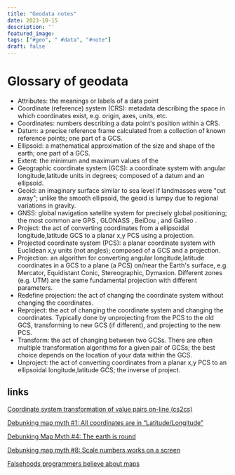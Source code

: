 ```yaml
---
title: "Geodata notes"
date: 2023-10-15
description: ''
featured_image: 
tags: ["#geo", " #data", "#note"]
draft: false
---
```


# Glossary of geodata

* Attributes: the meanings or labels of a data point
* Coordinate (reference) system (CRS): metadata describing the space in which coordinates exist, e.g. origin, axes, units, etc.
* Coordinates: numbers describing a data point's position within a CRS.
* Datum: a precise reference frame calculated from a collection of known reference points; one part of a GCS.
* Ellipsoid: a mathematical approximation of the size and shape of the earth; one part of a GCS.
* Extent: the minimum and maximum values of the 
* Geographic coordinate system (GCS): a coordinate system with angular longitude,latitude units in degrees; composed of a datum and an ellipsoid.
* Geoid: an imaginary surface similar to sea level if landmasses were "cut away"; unlike the smooth ellipsoid, the geoid is lumpy due to regional variations in gravity.
* GNSS: global navigation satellite system for precisely global positioning; the most common are GPS , GLONASS , BeiDou , and Galileo .
* Project: the act of converting coordinates from a ellipsoidal longitude,latitude GCS to a planar x,y PCS using a projection.
* Projected coordinate system (PCS): a planar coordinate system with Euclidean x,y units (not angles); composed of a GCS and a projection.
* Projection: an algorithm for converting angular longitude,latitude coordinates in a GCS to a plane (a PCS) on/near the Earth's surface, e.g. Mercator, Equidistant Conic, Stereographic, Dymaxion. Different zones (e.g. UTM) are the same fundamental projection with different parameters.
* Redefine projection: the act of changing the coordinate system without changing the coordinates.
* Reproject: the act of changing the coordinate system and changing the coordinates. Typically done by unprojecting from the PCS to the old GCS, transforming to new GCS (if different), and projecting to the new PCS.
* Transform: the act of changing between two GCSs. There are often multiple transformation algorithms for a given pair of GCSs; the best choice depends on the location of your data within the GCS.
* Unproject: the act of converting coordinates from a planar x,y PCS to an ellipsoidal longitude,latitude GCS; the inverse of project.

## links

[Coordinate system transformation of value pairs on-line (cs2cs)](https://mygeodata.cloud/cs2cs/)

[Debunking map myth #1: All coordinates are in “Latitude/Longitude”](http://www.atlefren.net/post/2014/09/debunking-map-myth-1-all-coordinates-are-in-latitudelongitude/)

[Debunking Map Myth #4: The earth is round](http://www.atlefren.net/post/2014/10/debunking-map-myth-4-the-earth-is-round/)

[Debunking map myth #8: Scale numbers works on a screen](http://www.atlefren.net/post/2014/09/debunking-map-myth-8-scale-numbers-works-on-a-screen/)

[Falsehoods programmers believe about maps](http://www.atlefren.net/post/2014/09/falsehoods-programmers-believe-about-maps/)